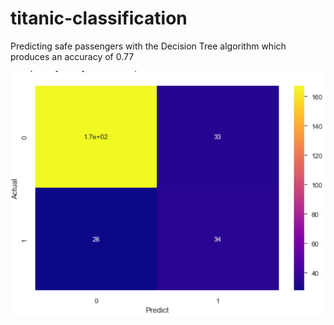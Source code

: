# titanic-classification
Predicting safe passengers with the Decision Tree algorithm which produces an accuracy of 0.77

![](Confussion%20Matrix.PNG)
